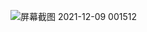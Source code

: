 ![屏幕截图 2021-12-09 001512](https://user-images.githubusercontent.com/73426989/145243629-afebc43e-9984-4d59-acb6-5b0b96e6b69d.png)
